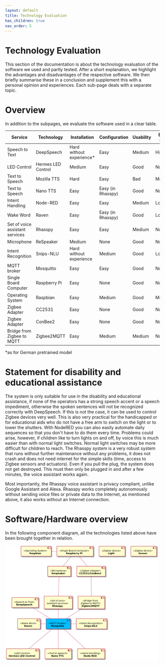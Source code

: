 ```yaml
---
layout: default 
title: Technology Evaluation 
has_children: true 
nav_order: 5
---
```


# Technology Evaluation

This section of the documentation is about the technology evaluation of the software we used and partly tested. After a
short explanation, we highlight the advantages and disadvantages of the respective software. We then briefly summarise
these in a conclusion and supplement this with a personal opinion and experiences. Each sub-page deals with a separate
topic.

# Overview

In addition to the subpages, we evaluate the software used in a clear table.

| Service                         | Technology         | Installation             | Configuration     | Usability | Error rate | Documentation |
|---------------------------------|--------------------|--------------------------|-------------------|-----------|------------|---------------|
| Speech to Text                  | DeepSpeech         | Hard without experience* | Easy              | Medium    | High       | Good          |
| LED Control                     | Hermes LED Control | Medium                   | Easy              | Good      | None       | Medium        |
| Text to Speech                  | Mozilla TTS        | Hard                     | Easy              | Bad       | Medium     | Medium        |
| Text to Speech                  | Nano TTS           | Easy                     | Easy (in Rhasspy) | Good      | None       | Bad           |
| Intent Handling                 | Node-RED           | Easy                     | Easy              | Medium    | Low        | Good          |
| Wake Word                       | Raven              | Easy                     | Easy (in Rhasspy) | Good      | Low        | Good          |
| Set of voice assistant services | Rhasspy            | Easy                     | Easy              | Medium    | None       | Good          |
| Microphone                      | ReSpeaker          | Medium                   | None              | Good      | None       | Good          |
| Intent Recognition              | Snips-NLU          | Hard without experience  | Medium            | Good      | Low        | Good          |
| MQTT broker                     | Mosquitto          | Easy                     | Easy              | Good      | None       | Good          |
| Single Board Computer           | Raspberry Pi       | Easy                     | None              | Good      | None       | Good          |
| Operating System                | Raspbian           | Easy                     | Medium            | Good      | Medium     | Good          |
| Zigbee Adapter                  | CC2531             | Easy                     | None              | Good      | None       | Medium        |
| Zigbee Adapter                  | ConBee2            | Easy                     | None              | Good      | None       | Good          |
| Bridge from Zigbee to MQTT      | Zigbee2MQTT        | Easy                     | Medium            | Medium    | None       | Good          |

*as for German pretrained model

# Statement for disability and educational assistance
The system is only suitable for use in the disability and educational assistance, if none of the operators has a strong 
speech accent or a speech impediment, otherwise the spoken sentences will not be recognized correctly with DeepSpeech. 
If this is not the case, it can be used to control Zigbee devices very well. This is also very practical for the 
handicapped or for educational aids who do not have a free arm to switch on the light or to lower the shutters.
With NodeRED you can also easily automate daily sequences so that you don't have to do them every time.
Problems could arise, however, if children like to turn lights on and off, by voice this is much easier than with normal 
light switches. Normal light switches may be more difficult for children to reach. 
The Rhasspy system is a very robust system that runs without further maintenance without any problems, it does not crash
 and does not need internet for the simple skills (time, access to Zigbee sensors and actuators). Even if you pull the 
 plug, the system does not get destroyed.  This must then only be plugged in and after a few minutes, 
 the voice assistant works again.

Most importantly, the Rhasspy voice assistant is privacy compliant, unlike Google Assistant and Alexa. Rhasspy works 
completely autonomously without sending voice files or private data to the Internet, as mentioned above, it also works 
without an Internet connection.

# Software/Hardware overview

In the following component diagram, all the technologies listed above have been brought together in relation.

<img src='../../assets/diagrams/software_hardware_overview.png' width='500' alt="Software and hardware overview">


